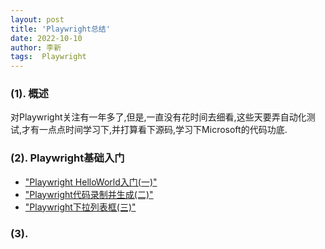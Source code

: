 ```yaml
---
layout: post
title: 'Playwright总结' 
date: 2022-10-10
author: 李新
tags:  Playwright
---
```



### (1). 概述
对Playwright关注有一年多了,但是,一直没有花时间去细看,这些天要弄自动化测试,才有一点点时间学习下,并打算看下源码,学习下Microsoft的代码功底. 

### (2). Playwright基础入门
+ ["Playwright HelloWorld入门(一)"](/2022/10/09/Playwright-Hello-World.html) 
+ ["Playwright代码录制并生成(二)"](/2022/10/09/Playwright-CodeGen.html) 
+ ["Playwright下拉列表框(三)"](/2022/10/09/Playwright-Select.html)   

### (3). 
